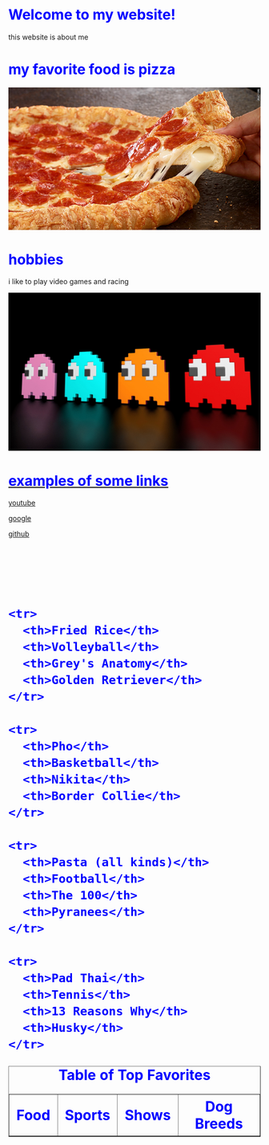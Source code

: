 <html>
<title>my website</title>
  <style>
body {
        background-image: url("gij.jpg");
}
 h1 {
         color: blue;
      }
  </style>
<body>
  <h1>Welcome to my website!</h1>
  <p>this website is about me</p>
  <h1>my favorite food is pizza</h1>
   <center><img src= "150526103052-pizza-hut-natural-780x439.jpg" > </center>
   <h1>hobbies</h1>
   <p>i like to play video games and racing 
   <center><img src= "a70319c58bfab6af917a59b9550d734a.jpg" > </center>
   <a href= "Course_BOC.jpg"> 
   
   <h1>examples of some links</h1>
   <p><a href="https://www.youtube.com/">youtube</a></p>
  <p><a href="https://google.com/">google</a></p>
  <p><a href="https://github.com/">github</a></p>
  <br>
  <h1>
<br>
<table width='100%' border=1px cellspacing=0>
    <caption>Table of Top Favorites</caption>
    <tr>
      <th>Food</th>
      <th>Sports</th>
      <th>Shows</th>
      <th>Dog Breeds</th>
    </tr>
    
    <tr>
      <th>Fried Rice</th>
      <th>Volleyball</th>
      <th>Grey's Anatomy</th>
      <th>Golden Retriever</th>
    </tr>
      
    <tr>
      <th>Pho</th>
      <th>Basketball</th>
      <th>Nikita</th>
      <th>Border Collie</th>
    </tr>
    
    <tr>
      <th>Pasta (all kinds)</th>
      <th>Football</th>
      <th>The 100</th>
      <th>Pyranees</th>
    </tr>
    
    <tr>
      <th>Pad Thai</th>
      <th>Tennis</th>
      <th>13 Reasons Why</th>
      <th>Husky</th>
    </tr>
  </table>
  
</body>
</html>

